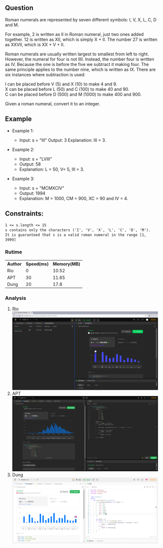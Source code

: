 

## Question

Roman numerals are represented by seven different symbols: I, V, X, L, C, D and M.

For example, 2 is written as II in Roman numeral, just two ones added together. 12 is written as XII, which is simply X + II. The number 27 is written as XXVII, which is XX + V + II.

Roman numerals are usually written largest to smallest from left to right. However, the numeral for four is not IIII. Instead, the number four is written as IV. Because the one is before the five we subtract it making four. The same principle applies to the number nine, which is written as IX. There are six instances where subtraction is used:

I can be placed before V (5) and X (10) to make 4 and 9. <br>
X can be placed before L (50) and C (100) to make 40 and 90. <br>
C can be placed before D (500) and M (1000) to make 400 and 900.<br>

Given a roman numeral, convert it to an integer.

## Example

- Example 1:

    * Input: s = "III"
    Output: 3
    Explanation: III = 3.
- Example 2:

    * Input: s = "LVIII"
    * Output: 58
    * Explanation: L = 50, V= 5, III = 3.
- Example 3:

    * Input: s = "MCMXCIV"
    * Output: 1994
    * Explanation: M = 1000, CM = 900, XC = 90 and IV = 4.

## Constraints:

    1 <= s.length <= 15
    s contains only the characters ('I', 'V', 'X', 'L', 'C', 'D', 'M').
    It is guaranteed that s is a valid roman numeral in the range [1, 3999]

### Rutime
<table>
  <tr>
    <th>Author</th>
    <th>Speed(ms)</th>
    <th>Memory(MB)</th>
  </tr>
  <tr>
    <td>Rio</td>
    <td>0</td>
    <td>10.52</td>
  </tr>
  <tr>
    <td>APT</td>
    <td>30</td >
    <td>11.65</td>
  </tr>
  <tr>
    <td>Dung</td>
    <td>20</td>
    <td>17.8</td>
  </tr>
</table>


### Analysis
1. Rio 
![im](img/rio.png)
2. APT
![img](img/apt.png)
3. Dung
![img](img/dung.png)